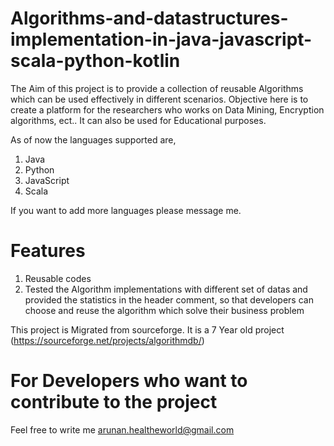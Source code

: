 # Algorithms-and-datastructures-implementation-in-java-javascript-scala-python-kotlin
The Aim of this project is to provide a collection of reusable Algorithms which can be used effectively in different scenarios. Objective here is to create a platform for the researchers who works on Data Mining, Encryption algorithms, ect.. It can also be used for Educational purposes.

As of now the languages supported are,
1. Java
2. Python
3. JavaScript
4. Scala

If you want to add more languages please message me.

# Features
1. Reusable codes
2. Tested the Algorithm implementations with different set of datas and provided the statistics in the header comment, so that developers can choose and reuse the algorithm which solve their business problem

This project is Migrated from sourceforge. It is a 7 Year old project (https://sourceforge.net/projects/algorithmdb/)

# For Developers who want to contribute to the project

Feel free to write me arunan.healtheworld@gmail.com
